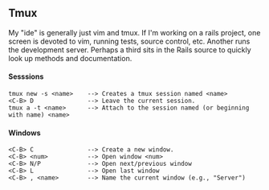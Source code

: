 Tmux
----

My "ide" is generally just vim and tmux. If I'm working on a rails project,
one screen is devoted to vim, running tests, source control, etc. Another runs
the development server. Perhaps a third sits in the Rails source to quickly
look up methods and documentation.

#### Sesssions

    tmux new -s <name>    --> Creates a tmux session named <name>
    <C-B> D               --> Leave the current session.
    tmux a -t <name>      --> Attach to the session named (or beginning with name) <name>

#### Windows

    <C-B> C               --> Create a new window.
    <C-B> <num>           --> Open window <num>
    <C-B> N/P             --> Open next/previous window
    <C-B> L               --> Open last window
    <C-B> , <name>        --> Name the current window (e.g., "Server")
